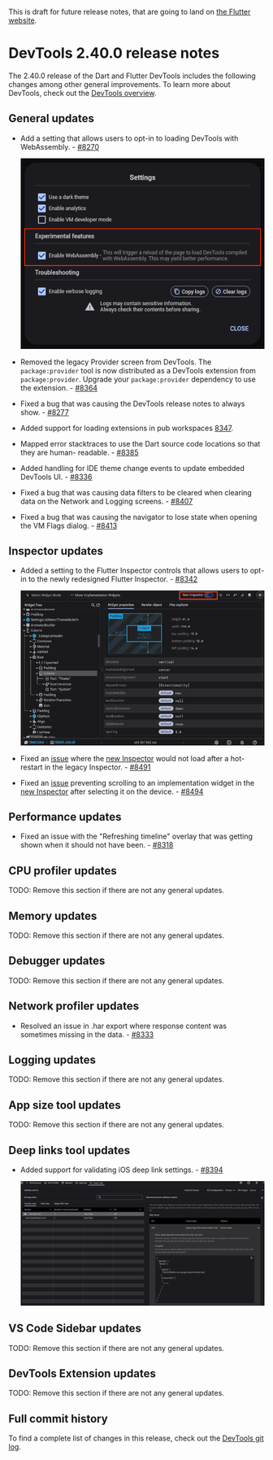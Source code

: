 This is draft for future release notes, that are going to land on
[the Flutter website](https://docs.flutter.dev/tools/devtools/release-notes).

# DevTools 2.40.0 release notes

The 2.40.0 release of the Dart and Flutter DevTools
includes the following changes among other general improvements.
To learn more about DevTools, check out the
[DevTools overview](/tools/devtools/overview).

## General updates

* Add a setting that allows users to opt-in to loading DevTools
with WebAssembly. - [#8270](https://github.com/flutter/devtools/pull/8270)

    ![Wasm opt-in setting](images/wasm_setting.png "DevTools setting to opt into wasm.")

* Removed the legacy Provider screen from DevTools. The `package:provider` tool is now
distributed as a DevTools extension from `package:provider`. Upgrade your `package:provider`
dependency to use the extension. - [#8364](https://github.com/flutter/devtools/pull/8364)

* Fixed a bug that was causing the DevTools release notes to always
show. - [#8277](https://github.com/flutter/devtools/pull/8277)

* Added support for loading extensions in pub workspaces
  [8347](https://github.com/flutter/devtools/pull/8347).

* Mapped error stacktraces to use the Dart source code locations so that they are human-
  readable. - [#8385](https://github.com/flutter/devtools/pull/8385)

* Added handling for IDE theme change events to update embedded DevTools UI. -
[#8336](https://github.com/flutter/devtools/pull/8336)

* Fixed a bug that was causing data filters to be cleared when clearing data
on the Network and Logging screens. - [#8407](https://github.com/flutter/devtools/pull/8407)

* Fixed a bug that was causing the navigator to lose state when opening the VM
Flags dialog. - [#8413](https://github.com/flutter/devtools/pull/8413)

## Inspector updates

- Added a setting to the Flutter Inspector controls that allows users to opt-in to the newly redesigned Flutter Inspector. - [#8342](https://github.com/flutter/devtools/pull/8342)

  ![New inspector opt-in setting](images/new_inspector.png "DevTools setting to opt into the new Flutter Inspector.")
- Fixed an [issue](https://github.com/flutter/devtools/issues/8487) where the [new Inspector](https://docs.flutter.dev/tools/devtools/release-notes/release-notes-2.40.1#inspector-updates) would not load after a hot-restart in the legacy Inspector. - [#8491](https://github.com/flutter/devtools/pull/8491)
- Fixed an [issue](https://github.com/flutter/devtools/issues/8465) preventing scrolling to an implementation widget in the [new Inspector](https://docs.flutter.dev/tools/devtools/release-notes/release-notes-2.40.1#inspector-updates) after selecting it on the device. - [#8494](https://github.com/flutter/devtools/pull/8494)

## Performance updates

* Fixed an issue with the "Refreshing timeline" overlay that was getting shown
when it should not have been. - [#8318](https://github.com/flutter/devtools/pull/8318)

## CPU profiler updates

TODO: Remove this section if there are not any general updates.

## Memory updates

TODO: Remove this section if there are not any general updates.

## Debugger updates

TODO: Remove this section if there are not any general updates.

## Network profiler updates

* Resolved an issue in .har export where response content was sometimes missing in the data. - [#8333](https://github.com/flutter/devtools/pull/8333)

## Logging updates

TODO: Remove this section if there are not any general updates.

## App size tool updates

TODO: Remove this section if there are not any general updates.

## Deep links tool updates

- Added support for validating iOS deep link settings. - [#8394](https://github.com/flutter/devtools/pull/8394)

  ![Deep link validator for iOS](images/deep_link_ios.png "DevTools Deep link validator Page")

## VS Code Sidebar updates

TODO: Remove this section if there are not any general updates.

## DevTools Extension updates

TODO: Remove this section if there are not any general updates.

## Full commit history

To find a complete list of changes in this release, check out the
[DevTools git log](https://github.com/flutter/devtools/tree/v2.40.0).

